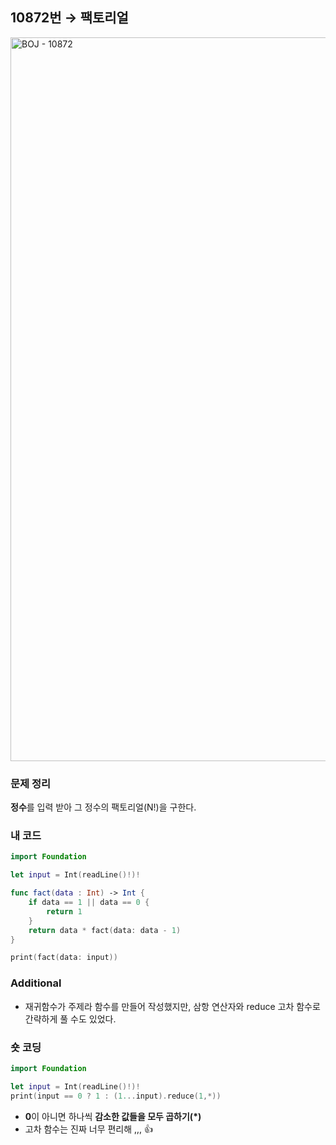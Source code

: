 ## 10872번 → 팩토리얼
<img width="1158" alt="BOJ - 10872" src="https://user-images.githubusercontent.com/64394744/132784209-90bb7ce2-5873-4a7c-8b41-78260f3c0005.png">


### 문제 정리
**정수**를 입력 받아 그 정수의 팩토리얼(N!)을 구한다.  </br>


### 내 코드
```swift
import Foundation

let input = Int(readLine()!)!

func fact(data : Int) -> Int {
    if data == 1 || data == 0 {
        return 1
    }
    return data * fact(data: data - 1)
}

print(fact(data: input))
```

### Additional

- 재귀함수가 주제라 함수를 만들어 작성했지만, 삼항 연산자와 reduce 고차 함수로 간략하게 풀 수도 있었다.


### 숏 코딩
```swift
import Foundation

let input = Int(readLine()!)!
print(input == 0 ? 1 : (1...input).reduce(1,*))
```
- **0**이 아니면 하나씩 **감소한 값들을 모두 곱하기(*)**
- 고차 함수는 진짜 너무 편리해 ,,, 👍
